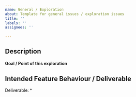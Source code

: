 ```yaml
---
name: General / Exploration
about: Template for general issues / exploration issues
title: ''
labels: ''
assignees: ''

---
```


## Description

#### Goal / Point of this exploration

## Intended Feature Behaviour / Deliverable


Deliverable:
*
